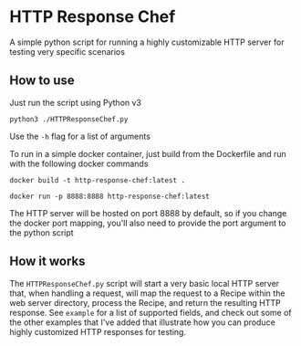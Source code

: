 # HTTP Response Chef
A simple python script for running a highly customizable HTTP server for testing very specific scenarios

## How to use
Just run the script using Python v3

`python3 ./HTTPResponseChef.py`

Use the `-h` flag for a list of arguments

To run in a simple docker container, just build from the Dockerfile and run with the following docker commands

`docker build -t http-response-chef:latest .`

`docker run -p 8888:8888 http-response-chef:latest`

The HTTP server will be hosted on port 8888 by default, so if you change the docker port mapping, you'll also need to provide the port argument to the python script

## How it works
The `HTTPResponseChef.py` script will start a very basic local HTTP server that, when handling a request, will map the request to a Recipe within the web server directory, process the Recipe, and return the resulting HTTP response. See `example` for a list of supported fields, and check out some of the other examples that I've added that illustrate how you can produce highly customized HTTP responses for testing.